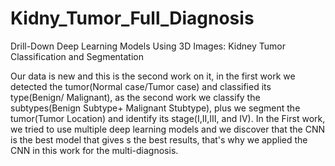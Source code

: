# Kidny_Tumor_Full_Diagnosis
Drill-Down Deep Learning Models Using 3D Images:  Kidney Tumor Classification and Segmentation


Our data is new and this is the second work on it, in the first work we detected the tumor(Normal case/Tumor case) and classified its type(Benign/ Malignant), as the second work we classify the subtypes(Benign Subtype+ Malignant Stubtype), plus we segment the tumor(Tumor Location) and identify its stage(I,II,III, and IV). In the First work, we tried to use multiple deep learning models and we discover that the CNN is the best model that gives s the best results, that's why we applied the CNN in this work for the multi-diagnosis.
